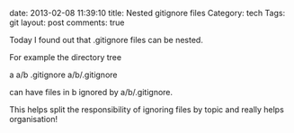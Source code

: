 date: 2013-02-08 11:39:10
title: Nested gitignore files
Category: tech
Tags: git
layout: post
comments: true



Today I found out that .gitignore files can be nested.

For example the directory tree

a
a/b
.gitignore
a/b/.gitignore


can have files in b ignored by a/b/.gitignore.

This helps split the responsibility of ignoring files by topic and really helps organisation!
